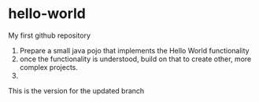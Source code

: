 hello-world
===========

My first github repository

1. Prepare a small java pojo that implements the Hello World functionality
2. once the functionality is understood, build on that to create other, more complex projects.
3. 
This is the version for the updated branch
